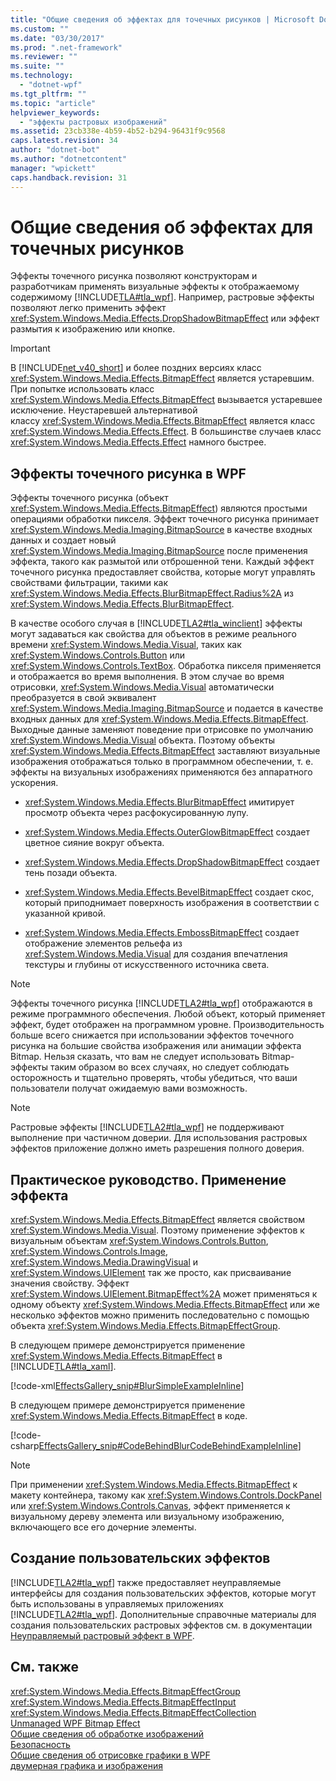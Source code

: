 ```yaml
---
title: "Общие сведения об эффектах для точечных рисунков | Microsoft Docs"
ms.custom: ""
ms.date: "03/30/2017"
ms.prod: ".net-framework"
ms.reviewer: ""
ms.suite: ""
ms.technology: 
  - "dotnet-wpf"
ms.tgt_pltfrm: ""
ms.topic: "article"
helpviewer_keywords: 
  - "эффекты растровых изображений"
ms.assetid: 23cb338e-4b59-4b52-b294-96431f9c9568
caps.latest.revision: 34
author: "dotnet-bot"
ms.author: "dotnetcontent"
manager: "wpickett"
caps.handback.revision: 31
---
```

# Общие сведения об эффектах для точечных рисунков
Эффекты точечного рисунка позволяют конструкторам и разработчикам применять визуальные эффекты к отображаемому содержимому [!INCLUDE[TLA#tla_wpf](../../../../includes/tlasharptla-wpf-md.md)].  Например, растровые эффекты позволяют легко применить эффект <xref:System.Windows.Media.Effects.DropShadowBitmapEffect> или эффект размытия к изображению или кнопке.  
  
> [!IMPORTANT]
>  В [!INCLUDE[net_v40_short](../../../../includes/net-v40-short-md.md)] и более поздних версиях класс <xref:System.Windows.Media.Effects.BitmapEffect> является устаревшим.  При попытке использовать класс <xref:System.Windows.Media.Effects.BitmapEffect> вызывается устаревшее исключение.  Неустаревшей альтернативой классу <xref:System.Windows.Media.Effects.BitmapEffect> является класс <xref:System.Windows.Media.Effects.Effect>.  В большинстве случаев класс <xref:System.Windows.Media.Effects.Effect> намного быстрее.  
  
   
  
<a name="wpf_effects"></a>   
## Эффекты точечного рисунка в WPF  
 Эффекты точечного рисунка \(объект <xref:System.Windows.Media.Effects.BitmapEffect>\) являются простыми операциями обработки пикселя.  Эффект точечного рисунка принимает <xref:System.Windows.Media.Imaging.BitmapSource> в качестве входных данных и создает новый <xref:System.Windows.Media.Imaging.BitmapSource> после применения эффекта, такого как размытой или отброшенной тени.  Каждый эффект точечного рисунка предоставляет свойства, которые могут управлять свойствами фильтрации, такими как <xref:System.Windows.Media.Effects.BlurBitmapEffect.Radius%2A> из <xref:System.Windows.Media.Effects.BlurBitmapEffect>.  
  
 В качестве особого случая в [!INCLUDE[TLA2#tla_winclient](../../../../includes/tla2sharptla-winclient-md.md)] эффекты могут задаваться как свойства для объектов в режиме реального времени <xref:System.Windows.Media.Visual>, таких как <xref:System.Windows.Controls.Button> или <xref:System.Windows.Controls.TextBox>.  Обработка пикселя применяется и отображается во время выполнения.  В этом случае во время отрисовки, <xref:System.Windows.Media.Visual> автоматически преобразуется в свой эквивалент <xref:System.Windows.Media.Imaging.BitmapSource> и подается в качестве входных данных для <xref:System.Windows.Media.Effects.BitmapEffect>.  Выходные данные заменяют поведение при отрисовке по умолчанию <xref:System.Windows.Media.Visual> объекта.  Поэтому объекты <xref:System.Windows.Media.Effects.BitmapEffect> заставляют визуальные изображения отображаться только в программном обеспечении, т. е.  эффекты на визуальных изображениях применяются без аппаратного ускорения.  
  
-   <xref:System.Windows.Media.Effects.BlurBitmapEffect> имитирует просмотр объекта через расфокусированную лупу.  
  
-   <xref:System.Windows.Media.Effects.OuterGlowBitmapEffect> создает цветное сияние вокруг объекта.  
  
-   <xref:System.Windows.Media.Effects.DropShadowBitmapEffect> создает тень позади объекта.  
  
-   <xref:System.Windows.Media.Effects.BevelBitmapEffect> создает скос, который приподнимает поверхность изображения в соответствии с указанной кривой.  
  
-   <xref:System.Windows.Media.Effects.EmbossBitmapEffect> создает отображение элементов рельефа из <xref:System.Windows.Media.Visual> для создания впечатления текстуры и глубины от искусственного источника света.  
  
> [!NOTE]
>  Эффекты точечного рисунка [!INCLUDE[TLA2#tla_wpf](../../../../includes/tla2sharptla-wpf-md.md)] отображаются в режиме программного обеспечения.  Любой объект, который применяет эффект, будет отображен на программном уровне.  Производительность больше всего снижается при использовании эффектов точечного рисунка на большие свойства изображения или анимации эффекта Bitmap.  Нельзя сказать, что вам не следует использовать Bitmap\-эффекты таким образом во всех случаях, но следует соблюдать осторожность и тщательно проверять, чтобы убедиться, что ваши пользователи получат ожидаемую вами возможность.  
  
> [!NOTE]
>  Растровые эффекты [!INCLUDE[TLA2#tla_wpf](../../../../includes/tla2sharptla-wpf-md.md)] не поддерживают выполнение при частичном доверии.  Для использования растровых эффектов приложение должно иметь разрешения полного доверия.  
  
<a name="applyeffects"></a>   
## Практическое руководство. Применение эффекта  
 <xref:System.Windows.Media.Effects.BitmapEffect> является свойством <xref:System.Windows.Media.Visual>.  Поэтому применение эффектов к визуальным объектам <xref:System.Windows.Controls.Button>, <xref:System.Windows.Controls.Image>, <xref:System.Windows.Media.DrawingVisual> и <xref:System.Windows.UIElement> так же просто, как присваивание значения свойству.  Эффект <xref:System.Windows.UIElement.BitmapEffect%2A> может применяться к одному объекту <xref:System.Windows.Media.Effects.BitmapEffect> или же несколько эффектов можно применить последовательно с помощью объекта <xref:System.Windows.Media.Effects.BitmapEffectGroup>.  
  
 В следующем примере демонстрируется применение <xref:System.Windows.Media.Effects.BitmapEffect> в [!INCLUDE[TLA#tla_xaml](../../../../includes/tlasharptla-xaml-md.md)].  
  
 [!code-xml[EffectsGallery_snip#BlurSimpleExampleInline](../../../../samples/snippets/csharp/VS_Snippets_Wpf/EffectsGallery_snip/CSharp/blursimpleexample.xaml#blursimpleexampleinline)]  
  
 В следующем примере демонстрируется применение <xref:System.Windows.Media.Effects.BitmapEffect> в коде.  
  
 [!code-csharp[EffectsGallery_snip#CodeBehindBlurCodeBehindExampleInline](../../../../samples/snippets/csharp/VS_Snippets_Wpf/EffectsGallery_snip/CSharp/blurcodebehindexample.xaml.cs#codebehindblurcodebehindexampleinline)]  
  
> [!NOTE]
>  При применении <xref:System.Windows.Media.Effects.BitmapEffect> к макету контейнера, такому как <xref:System.Windows.Controls.DockPanel> или <xref:System.Windows.Controls.Canvas>, эффект применяется к визуальному дереву элемента или визуальному изображению, включающего все его дочерние элементы.  
  
<a name="customeffects"></a>   
## Создание пользовательских эффектов  
 [!INCLUDE[TLA2#tla_wpf](../../../../includes/tla2sharptla-wpf-md.md)] также предоставляет неуправляемые интерфейсы для создания пользовательских эффектов, которые могут быть использованы в управляемых приложениях [!INCLUDE[TLA2#tla_wpf](../../../../includes/tla2sharptla-wpf-md.md)].  Дополнительные справочные материалы для создания пользовательских растровых эффектов см. в документации [Неуправляемый растровый эффект в WPF](_wibe_lh).  
  
## См. также  
 <xref:System.Windows.Media.Effects.BitmapEffectGroup>   
 <xref:System.Windows.Media.Effects.BitmapEffectInput>   
 <xref:System.Windows.Media.Effects.BitmapEffectCollection>   
 [Unmanaged WPF Bitmap Effect](_wibe_lh)   
 [Общие сведения об обработке изображений](../../../../docs/framework/wpf/graphics-multimedia/imaging-overview.md)   
 [Безопасность](../../../../docs/framework/wpf/security-wpf.md)   
 [Общие сведения об отрисовке графики в WPF](../../../../docs/framework/wpf/graphics-multimedia/wpf-graphics-rendering-overview.md)   
 [двумерная графика и изображения](../../../../docs/framework/wpf/advanced/optimizing-performance-2d-graphics-and-imaging.md)